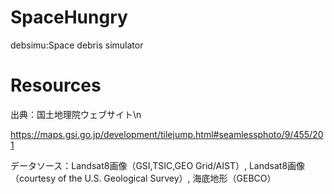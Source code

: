 # SpaceHungry

debsimu:Space debris simulator


# Resources

出典：国土地理院ウェブサイト\n

https://maps.gsi.go.jp/development/tilejump.html#seamlessphoto/9/455/201

データソース：Landsat8画像（GSI,TSIC,GEO Grid/AIST）, Landsat8画像（courtesy of the U.S. Geological Survey）, 海底地形（GEBCO）

